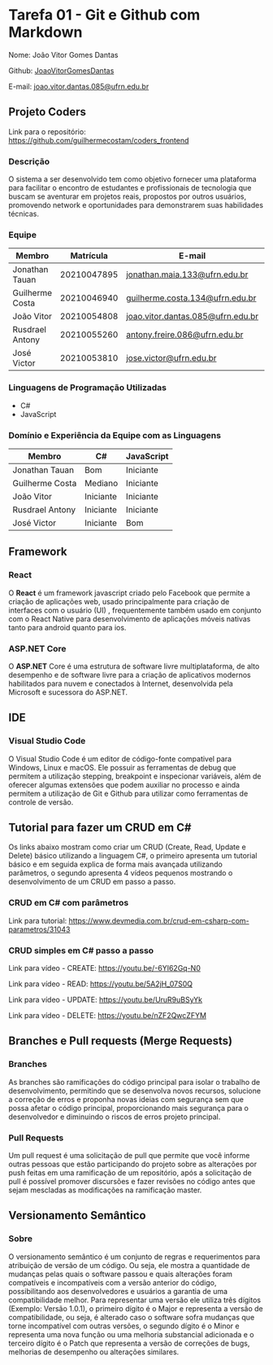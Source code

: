 # Tarefa 01 - Git e Github com Markdown

Nome: João Vitor Gomes Dantas

Github: [JoaoVitorGomesDantas](https://github.com/JoaoVitorGomesDantas)

E-mail: joao.vitor.dantas.085@ufrn.edu.br

## Projeto Coders

Link para o repositório:  https://github.com/guilhermecostam/coders_frontend

### Descrição 

O sistema a ser desenvolvido tem como objetivo fornecer uma plataforma para facilitar o encontro de estudantes e profissionais de tecnologia que buscam se aventurar em projetos reais, propostos por outros usuários, promovendo network e oportunidades para demonstrarem suas habilidades técnicas.

### Equipe

| Membro          | Matrícula   | E-mail                            | GitHub                                                          |
| --------------- | ----------- | --------------------------------- | --------------------------------------------------------------- |
| Jonathan Tauan  | 20210047895 | jonathan.maia.133@ufrn.edu.br     | [jtauanpm](https://github.com/jtauanpm)                         |
| Guilherme Costa | 20210046940 | guilherme.costa.134@ufrn.edu.br   | [guilhermecostam](https://github.com/guilhermecostam)           |
| João Vitor      | 20210054808 | joao.vitor.dantas.085@ufrn.edu.br | [JoaoVitorGomesDantas](https://github.com/JoaoVitorGomesDantas) |
| Rusdrael Antony | 20210055260 | antony.freire.086@ufrn.edu.br     | [rusdrael](https://github.com/rusdrael)                         |
| José Victor     | 20210053810 | jose.victor@ufrn.edu.br           | [victormedeiros1](https://github.com/victormedeiros1)           |

### Linguagens de Programação Utilizadas

* C#
* JavaScript

### Domínio e Experiência da Equipe com as Linguagens

|     Membro      |     C#      | JavaScript  |
| --------------- | ----------- | ----------- |
| Jonathan Tauan  |     Bom     |  Iniciante  |
| Guilherme Costa |   Mediano   |  Iniciante  |
| João Vitor      |  Iniciante  |  Iniciante  |
| Rusdrael Antony |  Iniciante  |  Iniciante  |
| José Victor     |  Iniciante  |     Bom     |

## Framework

### React

O **React** é um framework javascript criado pelo Facebook que permite a criação de aplicações web, usado principalmente para criação de interfaces com o usuário (UI) , frequentemente também usado em conjunto com o React Native para desenvolvimento de aplicações móveis nativas tanto para android quanto para ios.

### ASP.NET Core

O **ASP.NET** Core é uma estrutura de software livre multiplataforma, de alto desempenho e de software livre para a criação de aplicativos modernos habilitados para nuvem e conectados à Internet, desenvolvida pela Microsoft e sucessora do ASP.NET.

## IDE 

### Visual Studio Code

O Visual Studio Code é um editor de código-fonte compativel para Windows, Linux e macOS. Ele possuir as ferramentas de debug que permitem a utilização stepping, breakpoint e inspecionar variáveis, além de oferecer algumas extensões que podem auxiliar no processo e ainda permitem a utilização de Git e Github para utilizar como ferramentas de controle de versão.

## Tutorial para fazer um CRUD em C#

Os links abaixo mostram como criar um CRUD (Create, Read, Update e Delete) básico utilizando a linguagem C#, o primeiro apresenta um tutorial básico e em seguida explica de forma mais avançada utilizando parâmetros, o segundo apresenta 4 vídeos pequenos mostrando o desenvolvimento de um CRUD em passo a passo.

### CRUD em C# com parâmetros

Link para tutorial: https://www.devmedia.com.br/crud-em-csharp-com-parametros/31043

### CRUD simples em C# passo a passo

Link para vídeo - CREATE: https://youtu.be/-6YI62Gq-N0

Link para vídeo - READ: https://youtu.be/5A2jH_07S0Q

Link para vídeo - UPDATE: https://youtu.be/UruR9uBSyYk

Link para vídeo - DELETE: https://youtu.be/nZF2QwcZFYM

## Branches e Pull requests (Merge Requests)

### Branches

As branches são ramificações do código principal para isolar o trabalho de desenvolvimento, permitindo que se desenvolva novos recursos, solucione a correção de erros e proponha novas ideias com segurança sem que possa afetar o código principal, proporcionando mais segurança para o desenvolvedor e diminuindo o riscos de erros projeto principal.

### Pull Requests

Um pull request é uma solicitação de pull que permite que você informe outras pessoas que estão participando do projeto sobre as alterações por push feitas em uma ramificação de um repositório, após a solicitação de pull é possível promover discursões e fazer revisões no código antes que sejam mescladas as modificações na ramificação master.

## Versionamento Semântico

### Sobre 

O versionamento semântico é um conjunto de regras e requerimentos para atribuição de versão de um código. Ou seja, ele mostra a quantidade de mudanças pelas quais o software passou e quais alterações foram compatíveis e incompatíveis com a versão anterior do código, possibilitando aos desenvolvedores e usuários a garantia de uma compatibilidade melhor. Para representar uma versão ele utiliza três dígitos (Exemplo: Versão 1.0.1), o primeiro dígito é o Major e representa a versão de compatibilidade, ou seja, é alterado caso o software sofra mudanças que torne incompatível com outras versões, o segundo dígito é o Minor e representa uma nova função ou uma melhoria substancial adicionada e o terceiro dígito é o Patch que representa a versão de correções de bugs, melhorias de desempenho ou alterações similares.
